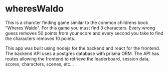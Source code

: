 # wheresWaldo

This is a charcter finding game similar to the common childrens book "Wheres Waldo". For this game you must find 3 characters. Every wrong guess removes 50 points from your score and every second you take to find the characters removes 10 points. 

This app was built using nodejs for the backend and react for the frontend. The backend API uses a postgres database with prisma ORM. The API has routes allowing the frontend to retrieve the leaderboard, session data, scores, characters, scenes, etc...
